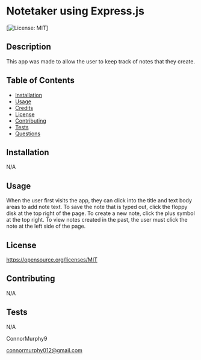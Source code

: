 # Notetaker using Express.js
  
[![License: MIT](https://img.shields.io/badge/License-MIT-yellow.svg)]

## Description
This app was made to allow the user to keep track of notes that they create.

## Table of Contents

- [Installation](#installation)
- [Usage](#usage)
- [Credits](#credits)
- [License](#license)
- [Contributing](#contributing)
- [Tests](#tests)
- [Questions](#questions)

## Installation
N/A

## Usage
When the user first visits the app, they can click into the title and text body areas to add note text. To save the note that is typed out, click the floppy disk at the top right of the page. To create a new note, click the plus symbol at the top right. To view notes created in the past, the user must click the note at the left side of the page.

## License
https://opensource.org/licenses/MIT

## Contributing
N/A

## Tests
N/A

ConnorMurphy9

connormurphy012@gmail.com


